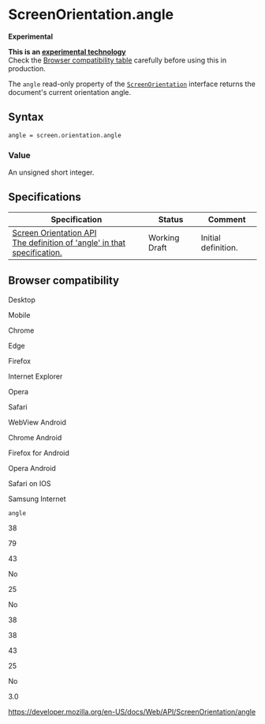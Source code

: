 ScreenOrientation.angle
=======================

**Experimental**

**This is an [experimental technology](https://developer.mozilla.org/en-US/docs/MDN/Guidelines/Conventions_definitions#experimental)**  
Check the [Browser compatibility table](#browser_compatibility) carefully before using this in production.

The `angle` read-only property of the [`ScreenOrientation`](../screenorientation) interface returns the document's current orientation angle.

Syntax
------

    angle = screen.orientation.angle

### Value

An unsigned short integer.

Specifications
--------------

<table><thead><tr class="header"><th>Specification</th><th>Status</th><th>Comment</th></tr></thead><tbody><tr class="odd"><td><a href="https://w3c.github.io/screen-orientation/#dom-screenorientation-angle">Screen Orientation API<br />
<span class="small">The definition of 'angle' in that specification.</span></a></td><td><span class="spec-wd">Working Draft</span></td><td>Initial definition.</td></tr></tbody></table>

Browser compatibility
---------------------

Desktop

Mobile

Chrome

Edge

Firefox

Internet Explorer

Opera

Safari

WebView Android

Chrome Android

Firefox for Android

Opera Android

Safari on IOS

Samsung Internet

`angle`

38

79

43

No

25

No

38

38

43

25

No

3.0

<a href="https://developer.mozilla.org/en-US/docs/Web/API/ScreenOrientation/angle" class="_attribution-link">https://developer.mozilla.org/en-US/docs/Web/API/ScreenOrientation/angle</a>
